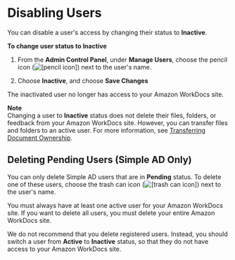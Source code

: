 # Disabling Users<a name="inactive-user"></a>

You can disable a user's access by changing their status to **Inactive**\.

**To change user status to **Inactive****

1. From the **Admin Control Panel**, under **Manage Users**, choose the pencil icon \(![\[pencil icon\]](http://docs.aws.amazon.com/workdocs/latest/adminguide/images/pencil_icon.png)\) next to the user's name\.

1. Choose **Inactive**, and choose **Save Changes**

The inactivated user no longer has access to your Amazon WorkDocs site\.

**Note**  
Changing a user to **Inactive** status does not delete their files, folders, or feedback from your Amazon WorkDocs site\. However, you can transfer files and folders to an active user\. For more information, see [Transferring Document Ownership](transfer-docs.md)\.

## Deleting Pending Users \(Simple AD Only\)<a name="delete_user_cloud"></a>

You can only delete Simple AD users that are in **Pending** status\. To delete one of these users, choose the trash can icon \(![\[trash can icon\]](http://docs.aws.amazon.com/workdocs/latest/adminguide/images/trash_can_icon.png)\) next to the user's name\.

You must always have at least one active user for your Amazon WorkDocs site\. If you want to delete all users, you must delete your entire Amazon WorkDocs site\.

We do not recommend that you delete registered users\. Instead, you should switch a user from **Active** to **Inactive** status, so that they do not have access to your Amazon WorkDocs site\. 